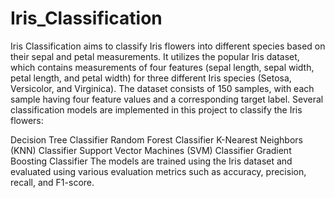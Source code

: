 # Iris_Classification  
Iris Classification aims to classify Iris flowers into different species based on their sepal and petal measurements. It utilizes the popular Iris dataset, which contains measurements of four features (sepal length, sepal width, petal length, and petal width) for three different Iris species (Setosa, Versicolor, and Virginica).
The dataset consists of 150 samples, with each sample having four feature values and a corresponding target label.
Several classification models are implemented in this project to classify the Iris flowers:

Decision Tree Classifier
Random Forest Classifier 
K-Nearest Neighbors (KNN) Classifier
Support Vector Machines (SVM) Classifier
Gradient Boosting Classifier
The models are trained using the Iris dataset and evaluated using various evaluation metrics such as accuracy, precision, recall, and F1-score.
